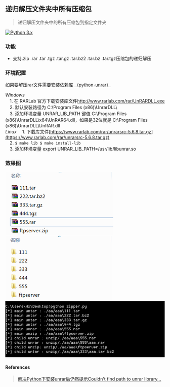## 递归解压文件夹中所有压缩包

> 递归解压文件夹中的所有压缩包到指定文件夹

[![Python 3.x](https://img.shields.io/badge/python-3.x-yellow.svg)](https://www.python.org/) 

### 功能
+ 支持.zip .rar .tar .tgz .tar.gz .tar.bz2 .tar.bz .tar.tgz压缩包的递归解压

### 环境配置
如果要解压rar文件需要安装依赖库 [（python-unrar）](https://github.com/matiasb/python-unrar "python-unrar")  
  
*Windows*  
&ensp;&ensp;1. 在 RARLab 官方下载安装库文件[http://www.rarlab.com/rar/UnRARDLL.exe ](http://www.rarlab.com/rar/UnRARDLL.exe )  
&ensp;&ensp;2. 默认安装路径为 C:\Program Files (x86)\UnrarDLL\  
&ensp;&ensp;3. 添加环境变量 UNRAR_LIB_PATH 键值 C:\Program Files (x86)\UnrarDLL\x64\UnRAR64.dll，如果是32位就是 C:\Program Files (x86)\UnrarDLL\UnRAR.dll  
*Linux*
&ensp;&ensp;1. 下载库文件[https://www.rarlab.com/rar/unrarsrc-5.6.8.tar.gz](https://www.rarlab.com/rar/unrarsrc-5.6.8.tar.gz)  
&ensp;&ensp;2. `$ make lib
       $ make install-lib`  
&ensp;&ensp;3. 添加环境变量  export UNRAR_LIB_PATH=/usr/lib/libunrar.so  

### 效果图  
![1.png](./1.png "1.png")
![3.png](./3.png "3.png")  
![2.png](./2.png "2.png")


#### References
> [解决Python下安装unrar后仍然提示Couldn't find path to unrar library...](https://blog.csdn.net/ysy950803/article/details/52939708)